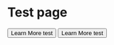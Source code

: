 # Test page

<button id="learnButton1">Learn More test</button>
<button id="learnButton2">Learn More test</button>

<script>
        window.initSidebar({
          selector: '#learnButton1',
          partnerId: 'Magic_Ball',
          theme: 'dark'
        });
         window.initSidebar({
          selector: '#learnButton2',
          partnerId: 'Magic_Ball',
          theme: 'dark'
        });
</script>